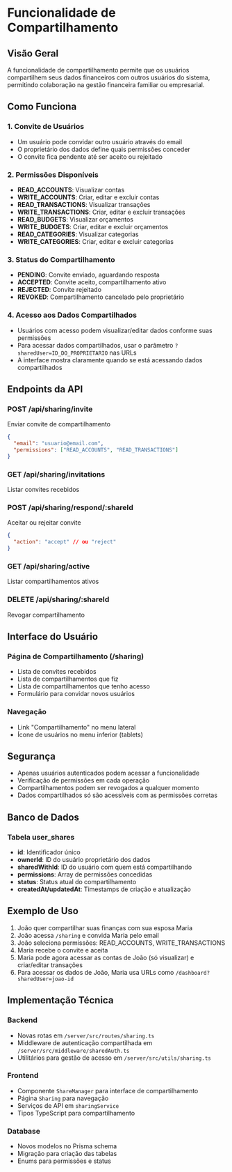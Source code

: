 # Funcionalidade de Compartilhamento

## Visão Geral

A funcionalidade de compartilhamento permite que os usuários compartilhem seus dados financeiros com outros usuários do sistema, permitindo colaboração na gestão financeira familiar ou empresarial.

## Como Funciona

### 1. Convite de Usuários

- Um usuário pode convidar outro usuário através do email
- O proprietário dos dados define quais permissões conceder
- O convite fica pendente até ser aceito ou rejeitado

### 2. Permissões Disponíveis

- **READ_ACCOUNTS**: Visualizar contas
- **WRITE_ACCOUNTS**: Criar, editar e excluir contas
- **READ_TRANSACTIONS**: Visualizar transações
- **WRITE_TRANSACTIONS**: Criar, editar e excluir transações
- **READ_BUDGETS**: Visualizar orçamentos
- **WRITE_BUDGETS**: Criar, editar e excluir orçamentos
- **READ_CATEGORIES**: Visualizar categorias
- **WRITE_CATEGORIES**: Criar, editar e excluir categorias

### 3. Status do Compartilhamento

- **PENDING**: Convite enviado, aguardando resposta
- **ACCEPTED**: Convite aceito, compartilhamento ativo
- **REJECTED**: Convite rejeitado
- **REVOKED**: Compartilhamento cancelado pelo proprietário

### 4. Acesso aos Dados Compartilhados

- Usuários com acesso podem visualizar/editar dados conforme suas permissões
- Para acessar dados compartilhados, usar o parâmetro `?sharedUser=ID_DO_PROPRIETARIO` nas URLs
- A interface mostra claramente quando se está acessando dados compartilhados

## Endpoints da API

### POST /api/sharing/invite
Enviar convite de compartilhamento
```json
{
  "email": "usuario@email.com",
  "permissions": ["READ_ACCOUNTS", "READ_TRANSACTIONS"]
}
```

### GET /api/sharing/invitations
Listar convites recebidos

### POST /api/sharing/respond/:shareId
Aceitar ou rejeitar convite
```json
{
  "action": "accept" // ou "reject"
}
```

### GET /api/sharing/active
Listar compartilhamentos ativos

### DELETE /api/sharing/:shareId
Revogar compartilhamento

## Interface do Usuário

### Página de Compartilhamento (/sharing)

- Lista de convites recebidos
- Lista de compartilhamentos que fiz
- Lista de compartilhamentos que tenho acesso
- Formulário para convidar novos usuários

### Navegação

- Link "Compartilhamento" no menu lateral
- Ícone de usuários no menu inferior (tablets)

## Segurança

- Apenas usuários autenticados podem acessar a funcionalidade
- Verificação de permissões em cada operação
- Compartilhamentos podem ser revogados a qualquer momento
- Dados compartilhados só são acessíveis com as permissões corretas

## Banco de Dados

### Tabela user_shares

- **id**: Identificador único
- **ownerId**: ID do usuário proprietário dos dados
- **sharedWithId**: ID do usuário com quem está compartilhando
- **permissions**: Array de permissões concedidas
- **status**: Status atual do compartilhamento
- **createdAt/updatedAt**: Timestamps de criação e atualização

## Exemplo de Uso

1. João quer compartilhar suas finanças com sua esposa Maria
2. João acessa `/sharing` e convida Maria pelo email
3. João seleciona permissões: READ_ACCOUNTS, WRITE_TRANSACTIONS
4. Maria recebe o convite e aceita
5. Maria pode agora acessar as contas de João (só visualizar) e criar/editar transações
6. Para acessar os dados de João, Maria usa URLs como `/dashboard?sharedUser=joao-id`

## Implementação Técnica

### Backend
- Novas rotas em `/server/src/routes/sharing.ts`
- Middleware de autenticação compartilhada em `/server/src/middleware/sharedAuth.ts`
- Utilitários para gestão de acesso em `/server/src/utils/sharing.ts`

### Frontend
- Componente `ShareManager` para interface de compartilhamento
- Página `Sharing` para navegação
- Serviços de API em `sharingService`
- Tipos TypeScript para compartilhamento

### Database
- Novos modelos no Prisma schema
- Migração para criação das tabelas
- Enums para permissões e status
